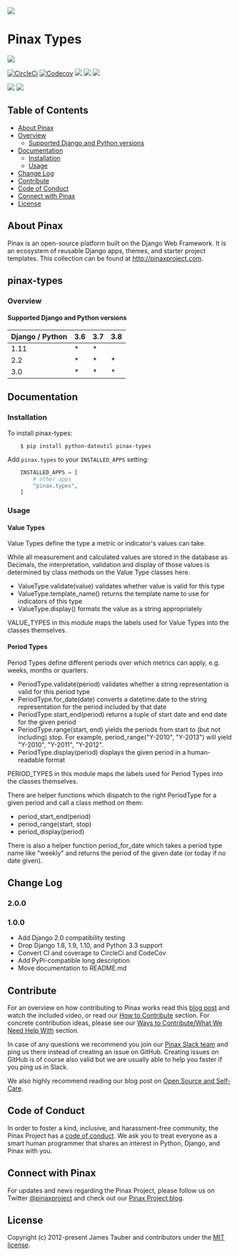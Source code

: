 ![](http://pinaxproject.com/pinax-design/patches/pinax-types.svg)

# Pinax Types

[![](https://img.shields.io/pypi/v/pinax-types.svg)](https://pypi.python.org/pypi/pinax-types/)

[![CircleCi](https://img.shields.io/circleci/project/github/pinax/pinax-types.svg)](https://circleci.com/gh/pinax/pinax-types)
[![Codecov](https://img.shields.io/codecov/c/github/pinax/pinax-types.svg)](https://codecov.io/gh/pinax/pinax-types)
[![](https://img.shields.io/github/contributors/pinax/pinax-types.svg)](https://github.com/pinax/pinax-types/graphs/contributors)
[![](https://img.shields.io/github/issues-pr/pinax/pinax-types.svg)](https://github.com/pinax/pinax-types/pulls)
[![](https://img.shields.io/github/issues-pr-closed/pinax/pinax-types.svg)](https://github.com/pinax/pinax-types/pulls?q=is%3Apr+is%3Aclosed)

[![](http://slack.pinaxproject.com/badge.svg)](http://slack.pinaxproject.com/)
[![](https://img.shields.io/badge/license-MIT-blue.svg)](https://opensource.org/licenses/MIT)


## Table of Contents

* [About Pinax](#about-pinax)
* [Overview](#overview)
  * [Supported Django and Python versions](#supported-django-and-python-versions)
* [Documentation](#documentation)
  * [Installation](#installation)
  * [Usage](#usage)
* [Change Log](#change-log)
* [Contribute](#contribute)
* [Code of Conduct](#code-of-conduct)
* [Connect with Pinax](#connect-with-pinax)
* [License](#license)


## About Pinax

Pinax is an open-source platform built on the Django Web Framework. It is an ecosystem of reusable
Django apps, themes, and starter project templates. This collection can be found at http://pinaxproject.com.


## pinax-types

### Overview

#### Supported Django and Python versions

Django / Python | 3.6 | 3.7 | 3.8
--------------- | --- | --- | ---
1.11 |  *  |  *  |
2.2  |  *  |  *  |  *
3.0  |  *  |  *  |  *


## Documentation

### Installation

To install pinax-types:

```shell
    $ pip install python-dateutil pinax-types
```

Add `pinax.types` to your `INSTALLED_APPS` setting:

```python
    INSTALLED_APPS = [
        # other apps
        "pinax.types",
    ]
```
   
### Usage

#### Value Types

Value Types define the type a metric or indicator's values can take.

While all measurement and calculated values are stored in the database as
Decimals, the interpretation, validation and display of those values is
determined by class methods on the Value Type classes here.

 * ValueType.validate(value) validates whether value is valid for this type
 * ValueType.template_name() returns the template name to use for indicators
   of this type
 * ValueType.display() formats the value as a string appropriately

VALUE_TYPES in this module maps the labels used for Value Types into the
classes themselves.

#### Period Types

Period Types define different periods over which metrics can apply, e.g. weeks,
months or quarters.

 * PeriodType.validate(period) validates whether a string representation is
   valid for this period type
 * PeriodType.for_date(date) converts a datetime.date to the string
   representation for the period included by that date
 * PeriodType.start_end(period) returns a tuple of start date and end date for
   the given period
 * PeriodType.range(start, end) yields the periods from start to (but not
   including) stop. For example, period_range("Y-2010", "Y-2013") will yield
   "Y-2010", "Y-2011", "Y-2012".
 * PeriodType.display(period) displays the given period in a human-readable
   format

PERIOD_TYPES in this module maps the labels used for Period Types into the
classes themselves.

There are helper functions which dispatch to the right PeriodType for a given
period and call a class method on them:

 * period_start_end(period)
 * period_range(start, stop)
 * period_display(period)

There is also a helper function period_for_date which takes a period type name
like "weekly" and returns the period of the given date (or today if no date
given).


## Change Log   
   
### 2.0.0

### 1.0.0

* Add Django 2.0 compatibility testing
* Drop Django 1.8, 1.9, 1.10, and Python 3.3 support
* Convert CI and coverage to CircleCi and CodeCov
* Add PyPi-compatible long description
* Move documentation to README.md


## Contribute

For an overview on how contributing to Pinax works read this [blog post](http://blog.pinaxproject.com/2016/02/26/recap-february-pinax-hangout/)
and watch the included video, or read our [How to Contribute](http://pinaxproject.com/pinax/how_to_contribute/) section.
For concrete contribution ideas, please see our
[Ways to Contribute/What We Need Help With](http://pinaxproject.com/pinax/ways_to_contribute/) section.

In case of any questions we recommend you join our [Pinax Slack team](http://slack.pinaxproject.com)
and ping us there instead of creating an issue on GitHub. Creating issues on GitHub is of course
also valid but we are usually able to help you faster if you ping us in Slack.

We also highly recommend reading our blog post on [Open Source and Self-Care](http://blog.pinaxproject.com/2016/01/19/open-source-and-self-care/).


## Code of Conduct

In order to foster a kind, inclusive, and harassment-free community, the Pinax Project
has a [code of conduct](http://pinaxproject.com/pinax/code_of_conduct/).
We ask you to treat everyone as a smart human programmer that shares an interest in Python, Django, and Pinax with you.


## Connect with Pinax

For updates and news regarding the Pinax Project, please follow us on Twitter [@pinaxproject](https://twitter.com/pinaxproject)
and check out our [Pinax Project blog](http://blog.pinaxproject.com).


## License

Copyright (c) 2012-present James Tauber and contributors under the [MIT license](https://opensource.org/licenses/MIT).
